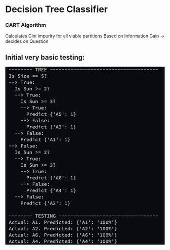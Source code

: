 # Decision Tree Classifier

### CART Algorithm
Calculates Gini Impurity for all viable partitions
Based on Information Gain -> decides on Question

## Initial very basic testing:

![treepic](imgs/InitialTest.png)